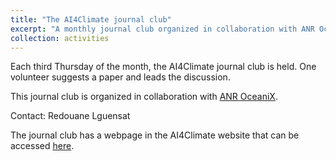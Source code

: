 ```yaml
---
title: "The AI4Climate journal club"
excerpt: "A monthly journal club organized in collaboration with ANR OceaniX"
collection: activities
---
```


Each third Thursday of the month, the AI4Climate journal club is held. One volunteer suggests a paper and leads the discussion.

This journal club is organized in collaboration with [ANR OceaniX](https://cia-oceanix.github.io).

Contact: Redouane Lguensat

The journal club has a webpage in the AI4Climate website that can be accessed [here](https://ai4climate.lip6.fr/category/journal-club/).
